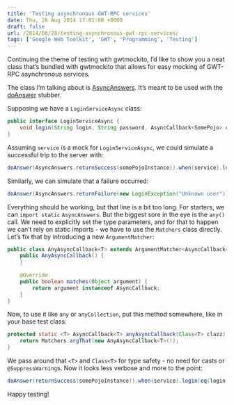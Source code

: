 ```yaml
---
title: 'Testing asynchronous GWT-RPC services'
date: Thu, 28 Aug 2014 17:01:00 +0000
draft: false
url: /2014/08/28/testing-asynchronous-gwt-rpc-services/
tags: ['Google Web Toolkit', 'GWT', 'Programming', 'Testing']
---
```


Continuing the theme of testing with gwtmockito, I’d like to show you a neat class that’s bundled with gwtmockito that allows for easy mocking of GWT-RPC asynchronous services.

The class I’m talking about is [AsyncAnswers](http://google.github.io/gwtmockito/javadoc/com/google/gwtmockito/AsyncAnswers.html). It’s meant to be used with the [doAnswer](http://docs.mockito.googlecode.com/hg/org/mockito/Mockito.html#doAnswer(org.mockito.stubbing.Answer)) stubber.

Supposing we have a `LoginServiceAsync` class:

```java
public interface LoginServiceAsync {
    void login(String login, String password, AsyncCallback<SomePojo> callback);
}
```

Assuming `service` is a mock for `LoginServiceAsync`, we could simulate a successful trip to the server with:

```java
doAnswer(AsyncAnswers.returnSuccess(somePojoInstance)).when(service).login(eq(login), eq(password), Matchers.<AsyncCallback<SomePojo>>.any());
```

Similarly, we can simulate that a failure occurred:

```java
doAnswer(AsyncAnswers.returnFailure(new LoginException("Unknown user"))).when(service).login(eq(login), eq(password), Matchers.<AsyncCallback<SomePojo>>.any());
```

Everything should be working, but that line is a bit too long. For starters, we can `import static` `AsyncAnswers`. But the biggest sore in the eye is the `any()` call. We need to explicitly set the type parameters, and for that to happen we can’t rely on static imports - we have to use the `Matchers` class directly. Let’s fix that by introducing a new `ArgumentMatcher`:

```java
public class AnyAsyncCallback<T> extends ArgumentMatcher<AsyncCallback<T>> {
    public AnyAsyncCallback() {
    }
    
    @Override
    public boolean matches(Object argument) {
        return argument instanceof AsyncCallback;
    }
}
```

Now, to use it like `any` or `anyCollection`, put this method somewhere, like in your base test class:

```java
protected static <T> AsyncCallback<T> anyAsyncCallback(Class<T> clazz) {
    return Matchers.argThat(new AnyAsyncCallback<T>());
}
```

We pass around that `<T>` and `Class<T>` for type safety - no need for casts or `@SuppressWarning`s. Now it looks less verbose and more to the point:

```java
doAnswer(returnSuccess(somePojoInstance)).when(service).login(eq(login), eq(password), anyAsyncCallback(SomPojo.class));
```

Happy testing!
